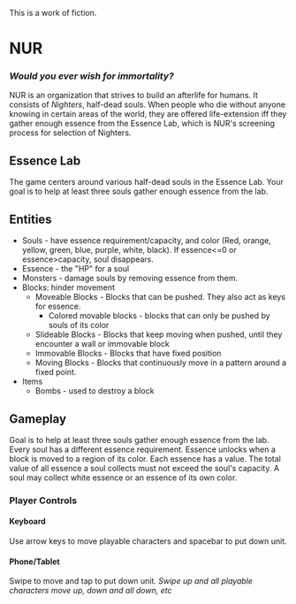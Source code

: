 This is a work of fiction.
# NUR 
### *Would you ever wish for immortality?*
NUR is an organization that strives to build an afterlife for humans. It consists of *Nighters*, half-dead souls. When people who die without anyone knowing in certain areas of the world, they are offered life-extension iff they gather enough essence from the Essence Lab, which is NUR's screening process for selection of Nighters.  
## Essence Lab

The game centers around various half-dead souls in the Essence Lab. Your goal is to help at least three souls gather enough essence from the lab. 

## Entities
* Souls - have essence requirement/capacity, and color (Red, orange, yellow, green, blue, purple, white, black). If essence<=0 or essence>capacity, soul disappears.
* Essence - the "HP" for a soul
* Monsters - damage souls by removing essence from them.
* Blocks: hinder movement
  * Moveable Blocks - Blocks that can be pushed. They also act as keys for essence.
    * Colored movable blocks - blocks that can only be pushed by souls of its color
  * Slideable Blocks - Blocks that keep moving when pushed, until they encounter a wall or immovable block  
  * Immovable Blocks - Blocks that have fixed position
  * Moving Blocks - Blocks that continuously move in a pattern around a fixed point.
* Items
  * Bombs - used to destroy a block

## Gameplay
Goal is to help at least three souls gather enough essence from the lab.
Every soul has a different essence requirement. Essence unlocks when a block is moved to a region of its color. 
Each essence has a value. The total value of all essence a soul collects must not exceed the soul's capacity. A soul may collect white essence or an essence of its own color.

### Player Controls
#### Keyboard
Use arrow keys to move playable characters and spacebar to put down unit.
#### Phone/Tablet
Swipe to move and tap to put down unit.
*Swipe up and all playable characters move up, down and all down, etc*

